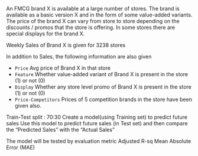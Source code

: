 An FMCG brand X is available at a large number of stores. The brand is available as a basic version X and in the form of some value-added variants. The price of the brand X can vary from store to store depending on the discounts / promos that the store is offering. In some stores there are special displays for the brand X.

Weekly Sales of Brand X is given for 3238 stores

In addition to Sales, the following information are also given

- ```Price``` Avg price of Brand X in that store
- ```Feature``` Whether value-added variant of Brand X is present in the store (1) or not (0)
- ```Display``` Whether any store level promo of  Brand X is present in the store (1) or not (0)
- ```Price-Competitors``` Prices of 5 competition brands in the store have been given also.

Train-Test split : 70:30 Create a model(using Training set) to predict future sales Use this model to predict future sales (in Test set) and then compare the “Predicted Sales” with the “Actual Sales”

The model will be tested by evaluation metric Adjusted R-sq Mean Absolute Error (MAE)
